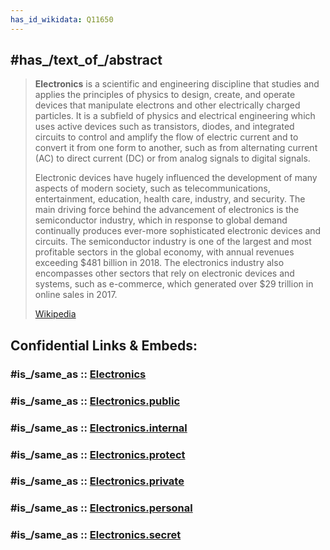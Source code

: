 ```yaml
---
has_id_wikidata: Q11650
---
```


## #has_/text_of_/abstract 

> **Electronics** is a scientific and engineering discipline that studies and applies the principles of physics to design, create, and operate devices that manipulate electrons and other electrically charged particles. It is a subfield of physics and electrical engineering which uses active devices such as transistors, diodes, and integrated circuits to control and amplify the flow of electric current and to convert it from one form to another, such as from alternating current (AC) to direct current (DC) or from analog signals to digital signals.
>
> Electronic devices have hugely influenced the development of many aspects of modern society, such as telecommunications, entertainment, education, health care, industry, and security. The main driving force behind the advancement of electronics is the semiconductor industry, which in response to global demand continually produces ever-more sophisticated electronic devices and circuits. The semiconductor industry is one of the largest and most profitable sectors in the global economy, with annual revenues exceeding $481 billion in 2018. The electronics industry also encompasses other sectors that rely on electronic devices and systems, such as e-commerce, which generated over $29 trillion in online sales in 2017.
>
> [Wikipedia](https://en.wikipedia.org/wiki/Electronics) 


## Confidential Links & Embeds: 

### #is_/same_as :: [Electronics](/_Standards/Technology/Electronics.md) 

### #is_/same_as :: [Electronics.public](/_public/Technology/Electronics.public.md) 

### #is_/same_as :: [Electronics.internal](/_internal/Technology/Electronics.internal.md) 

### #is_/same_as :: [Electronics.protect](/_protect/Technology/Electronics.protect.md) 

### #is_/same_as :: [Electronics.private](/_private/Technology/Electronics.private.md) 

### #is_/same_as :: [Electronics.personal](/_personal/Technology/Electronics.personal.md) 

### #is_/same_as :: [Electronics.secret](/_secret/Technology/Electronics.secret.md)

